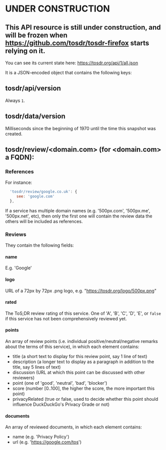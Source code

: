 # UNDER CONSTRUCTION
## This API resource is still under construction, and will be frozen when https://github.com/tosdr/tosdr-firefox starts relying on it.

You can see its current state here: https://tosdr.org/api/1/all.json

It is a JSON-encoded object that contains the following keys:

## tosdr/api/version

Always `1`.

## tosdr/data/version

Milliseconds since the beginning of 1970 until the time this snapshot was created.

## tosdr/review/<domain.com> (for <domain.com> a FQDN):

### References

For instance:
```js
  'tosdr/review/google.co.uk': {
     see: 'google.com'
  },
```
If a service has multiple domain names (e.g. '500px.com', '500px.me', '500px.net', etc), then only the first one will contain the review data the others will be included as references.

### Reviews
They contain the following fields:

#### name
E.g. 'Google'

#### logo

URL of a 72px by 72px .png logo, e.g. "https://tosdr.org/logo/500px.png"

#### rated

The ToS;DR review rating of this service. One of 'A', 'B', 'C', 'D', 'E', or `false` if this service has not been comprehensively reviewed yet.

#### points

An array of review points (i.e. individual positive/neutral/negative remarks about the terms of this service), in which each element contains:

* title (a short text to display for this review point, say 1 line of text)
* description (a longer text to display as a paragraph in addition to the title, say 5 lines of text)
* discussion (URL at which this point can be discussed with other reviewers)
* point (one of 'good', 'neutral', 'bad', 'blocker')
* score (number [0..100], the higher the score, the more important this point)
* privacyRelated (true or false, used to decide whether this point should influence DuckDuckGo's Privacy Grade or not)

#### documents

An array of reviewed documents, in which each element contains:

* name (e.g. 'Privacy Policy')
* url (e.g. 'https://google.com/tos')